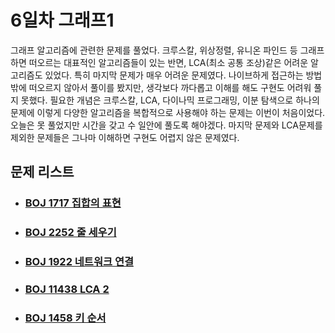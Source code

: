 # 6일차 그래프1

그래프 알고리즘에 관련한 문제를 풀었다. 크루스칼, 위상정렬, 유니온 파인드 등 그래프하면 떠오르는 대표적인 알고리즘들이 있는 반면, LCA(최소 공통 조상)같은 어려운 알고리즘도 있었다. 특히 마지막 문제가 매우 어려운 문제였다. 나이브하게 접근하는 방법밖에 떠오르지 않아서 풀이를 봤지만, 생각보다 까다롭고 이해를 해도 구현도 어려워 풀지 못했다. 필요한 개념은 크루스칼, LCA, 다이나믹 프로그래밍, 이분 탐색으로 하나의 문제에 이렇게 다양한 알고리즘을 복합적으로 사용해야 하는 문제는 이번이 처음이었다. 오늘은 못 풀었지만 시간을 갖고 수 일안에 풀도록 해야겠다. 마지막 문제와 LCA문제를 제외한 문제들은 그나마 이해하면 구현도 어렵지 않은 문제였다.



## 문제 리스트

- ### [BOJ 1717 집합의 표현](https://github.com/jungtaeyong/alstudy2/blob/ty/SDS/SDS%20알고리즘%20특강/baekjoon%201717%20집합의%20표현.cpp)

- ### [BOJ 2252 줄 세우기](https://github.com/jungtaeyong/alstudy2/blob/ty/SDS/SDS%20알고리즘%20특강/baekjoon%202252%20줄%20세우기.cpp)

- ### [BOJ 1922 네트워크 연결](https://github.com/jungtaeyong/alstudy2/blob/ty/SDS/SDS%20알고리즘%20특강/baekjoon%201922%20네트워크%20연결.cpp)

- ### [BOJ 11438 LCA 2](https://github.com/jungtaeyong/alstudy2/blob/ty/SDS/SDS%20알고리즘%20특강/baekjoon%2011438%20LCA%202.cpp)

- ### [BOJ 1458 키 순서](https://github.com/jungtaeyong/alstudy2/blob/ty/SDS/SDS%20알고리즘%20특강/baekjoon%201458%20키%20순서.cpp)


